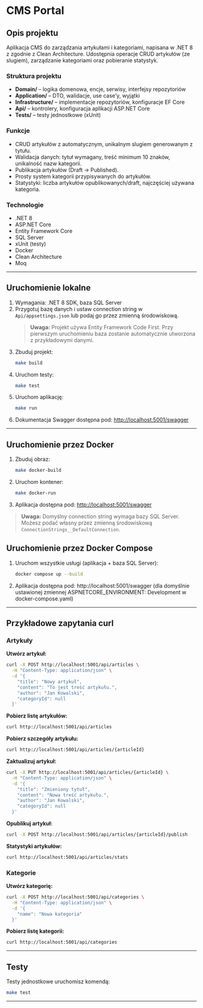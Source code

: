 # CMS Portal

## Opis projektu

Aplikacja CMS do zarządzania artykułami i kategoriami, napisana w .NET 8 z zgodnie z Clean Architecture. Udostępnia operacje CRUD artykułów (ze slugiem), zarządzanie kategoriami oraz pobieranie statystyk.

### Struktura projektu

- **Domain/** – logika domenowa, encje, serwisy, interfejsy repozytoriów
- **Application/** – DTO, walidacje, use case’y, wyjątki
- **Infrastructure/** – implementacje repozytoriów, konfiguracje EF Core
- **Api/** – kontrolery, konfiguracja aplikacji ASP.NET Core
- **Tests/** – testy jednostkowe (xUnit)

### Funkcje

- CRUD artykułów z automatycznym, unikalnym slugiem generowanym z tytułu.
- Walidacja danych: tytuł wymagany, treść minimum 10 znaków, unikalność nazw kategorii.
- Publikacja artykułów (Draft → Published).
- Prosty system kategorii przypisywanych do artykułów.
- Statystyki: liczba artykułów opublikowanych/draft, najczęściej używana kategoria.

### Technologie

- .NET 8
- ASP.NET Core
- Entity Framework Core
- SQL Server
- xUnit (testy)
- Docker
- Clean Architecture
- Moq

---

## Uruchomienie lokalne

1. Wymagania: .NET 8 SDK, baza SQL Server
2. Przygotuj bazę danych i ustaw connection string w `Api/appsettings.json` lub podaj go przez zmienną środowiskową.
   > **Uwaga:** Projekt używa Entity Framework Code First. Przy pierwszym uruchomieniu baza zostanie automatycznie utworzona z przykładowymi danymi.
3. Zbuduj projekt:
   ```sh
   make build
   ```
4. Uruchom testy:
   ```sh
   make test
   ```
5. Uruchom aplikację:
   ```sh
   make run
   ```
6. Dokumentacja Swagger dostępna pod: [http://localhost:5001/swagger](http://localhost:5001/swagger)

---

## Uruchomienie przez Docker

1. Zbuduj obraz:
   ```sh
   make docker-build
   ```
2. Uruchom kontener:
   ```sh
   make docker-run
   ```
3. Aplikacja dostępna pod: [http://localhost:5001/swagger](http://localhost:5001/swagger)

> **Uwaga:** Domyślny connection string wymaga bazy SQL Server. Możesz podać własny przez zmienną środowiskową `ConnectionStrings__DefaultConnection`.

## Uruchomienie przez Docker Compose

1. Uruchom wszystkie usługi (aplikacja + baza SQL Server):
   ```sh
   docker compose up --build
   ```
2. Aplikacja dostępna pod: http://localhost:5001/swagger (dla domyślnie ustawionej zmiennej ASPNETCORE_ENVIRONMENT: Development w docker-compose.yaml)

---

## Przykładowe zapytania curl

### Artykuły

**Utwórz artykuł:**

```sh
curl -X POST http://localhost:5001/api/articles \
  -H "Content-Type: application/json" \
  -d '{
    "title": "Nowy artykuł",
    "content": "To jest treść artykułu.",
    "author": "Jan Kowalski",
    "categoryId": null
  }'
```

**Pobierz listę artykułów:**

```sh
curl http://localhost:5001/api/articles
```

**Pobierz szczegóły artykułu:**

```sh
curl http://localhost:5001/api/articles/{articleId}
```

**Zaktualizuj artykuł:**

```sh
curl -X PUT http://localhost:5001/api/articles/{articleId} \
  -H "Content-Type: application/json" \
  -d '{
    "title": "Zmieniony tytuł",
    "content": "Nowa treść artykułu.",
    "author": "Jan Kowalski",
    "categoryId": null
  }'
```

**Opublikuj artykuł:**

```sh
curl -X POST http://localhost:5001/api/articles/{articleId}/publish
```

**Statystyki artykułów:**

```sh
curl http://localhost:5001/api/articles/stats
```

### Kategorie

**Utwórz kategorię:**

```sh
curl -X POST http://localhost:5001/api/categories \
  -H "Content-Type: application/json" \
  -d '{
    "name": "Nowa kategoria"
  }'
```

**Pobierz listę kategorii:**

```sh
curl http://localhost:5001/api/categories
```

---

## Testy

Testy jednostkowe uruchomisz komendą:

```sh
make test
```

---
